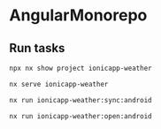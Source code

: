 # AngularMonorepo

## Run tasks

```sh
npx nx show project ionicapp-weather
```
```sh
nx serve ionicapp-weather
```
```sh
nx run ionicapp-weather:sync:android
```
```sh
nx run ionicapp-weather:open:android
```
